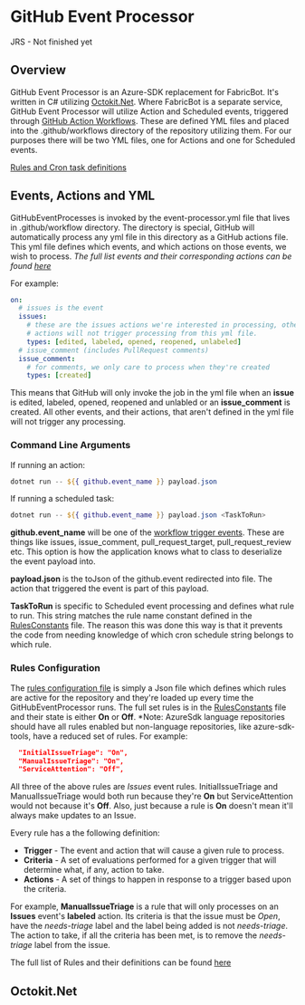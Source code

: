 # GitHub Event Processor

JRS - Not finished yet

## Overview

GitHub Event Processor is an Azure-SDK replacement for FabricBot. It's written in C# utilizing [Octokit.Net](https://github.com/octokit/octokit.net). Where FabricBot is a separate service, GitHub Event Processor will utilize Action and Scheduled events, triggered through [GitHub Action Workflows](https://docs.github.com/en/actions/using-workflows/about-workflows). These are defined YML files and placed into the .github/workflows directory of the repository utilizing them. For our purposes there will be two YML files, one for Actions and one for Scheduled events.

[Rules and Cron task definitions](./RULES.md)

## Events, Actions and YML

GitHubEventProcesses is invoked by the event-processor.yml file that lives in .github/workflow directory. The directory is special, GitHub will automatically process any yml file in this directory as a GitHub actions file. This yml file defines which events, and which actions on those events, we wish to process. *The full list events and their corresponding actions can be found [here](https://docs.github.com/en/actions/using-workflows/events-that-trigger-workflows)*

For example:

```yml
on:
  # issues is the event
  issues:
    # these are the issues actions we're interested in processing, other issues
    # actions will not trigger processing from this yml file.
    types: [edited, labeled, opened, reopened, unlabeled]
  # issue_comment (includes PullRequest comments)
  issue_comment:
    # for comments, we only care to process when they're created
    types: [created]
```

This means that GitHub will only invoke the job in the yml file when an **issue** is edited, labeled, opened, reopened and unlabled or an **issue_comment** is created. All other events, and their actions, that aren't defined in the yml file will not trigger any processing.

### Command Line Arguments

If running an action:

```powershell
dotnet run -- ${{ github.event_name }} payload.json
```

If running a scheduled task:

```powershell
dotnet run -- ${{ github.event_name }} payload.json <TaskToRun>
```

**github.event_name** will be one of the [workflow trigger events](https://docs.github.com/en/actions/using-workflows/events-that-trigger-workflows). These are things like issues, issue_comment, pull_request_target, pull_request_review etc. This option is how the application knows what to class to deserialize the event payload into.

**payload.json** is the toJson of the github.event redirected into file. The action that triggered the event is part of this payload.

**TaskToRun** is specific to Scheduled event processing and defines what rule to run. This string matches the rule name constant defined in the [RulesConstants](./Constants/RulesConstants.cs) file. The reason this was done this way is that it prevents the code from needing knowledge of which cron schedule string belongs to which rule.

### Rules Configuration

The [rules configuration file](../yml-files/event-processor.config) is simply a Json file which defines which rules are active for the repository and they're loaded up every time the GitHubEventProcessor runs. The full set rules is in the [RulesConstants](./Constants/RulesConstants.cs) file and their state is either **On** or **Off**. *Note: AzureSdk language repositories should have all rules enabled but non-language repositories, like azure-sdk-tools, have a reduced set of rules. For example:

```json
  "InitialIssueTriage": "On",
  "ManualIssueTriage": "On",
  "ServiceAttention": "Off",
```

All three of the above rules are *Issues* event rules. InitialIssueTriage and ManualIssueTriage would both run because they're **On** but ServiceAttention would not because it's **Off**. Also, just because a rule is **On** doesn't mean it'll always make updates to an Issue.

Every rule has a the following definition:

- **Trigger** - The event and action that will cause a given rule to process.
- **Criteria** - A set of evaluations performed for a given trigger that will determine what, if any, action to take.
- **Actions** - A set of things to happen in response to a trigger based upon the criteria.

For example, **ManualIssueTriage** is a rule that will only processes on an **Issues** event's **labeled** action. Its criteria is that the issue must be *Open*, have the *needs-triage* label and the label being added is not *needs-triage*. The action to take, if all the criteria has been met, is to remove the *needs-triage* label from the issue.

The full list of Rules and their definitions can be found [here](../RULES.md)

## Octokit.Net
